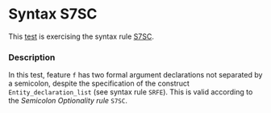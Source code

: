 # Syntax S7SC

This [test](.) is exercising the syntax rule [S7SC](../Readme.md).

### Description

In this test, feature `f` has two formal argument declarations not separated by a semicolon, despite the specification of the construct `Entity_declaration_list` (see syntax rule `SRFE`). This is valid according to the *Semicolon Optionality rule* `S7SC`.
